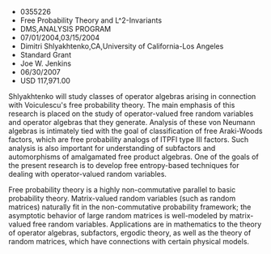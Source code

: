 
* 0355226
* Free Probability Theory and L^2-Invariants
* DMS,ANALYSIS PROGRAM
* 07/01/2004,03/15/2004
* Dimitri Shlyakhtenko,CA,University of California-Los Angeles
* Standard Grant
* Joe W. Jenkins
* 06/30/2007
* USD 117,971.00

Shlyakhtenko will study classes of operator algebras arising in connection with
Voiculescu's free probability theory. The main emphasis of this research is
placed on the study of operator-valued free random variables and operator
algebras that they generate. Analysis of these von Neumann algebras is
intimately tied with the goal of classification of free Araki-Woods factors,
which are free probability analogs of ITPFI type III factors. Such analysis is
also important for understanding of subfactors and automorphisms of amalgamated
free product algebras. One of the goals of the present research is to develop
free entropy-based techniques for dealing with operator-valued random variables.

Free probability theory is a highly non-commutative parallel to basic
probability theory. Matrix-valued random variables (such as random matrices)
naturally fit in the non-commutative probability framework; the asymptotic
behavior of large random matrices is well-modeled by matrix-valued free random
variables. Applications are in mathematics to the theory of operator algebras,
subfactors, ergodic theory, as well as the theory of random matrices, which have
connections with certain physical models.
